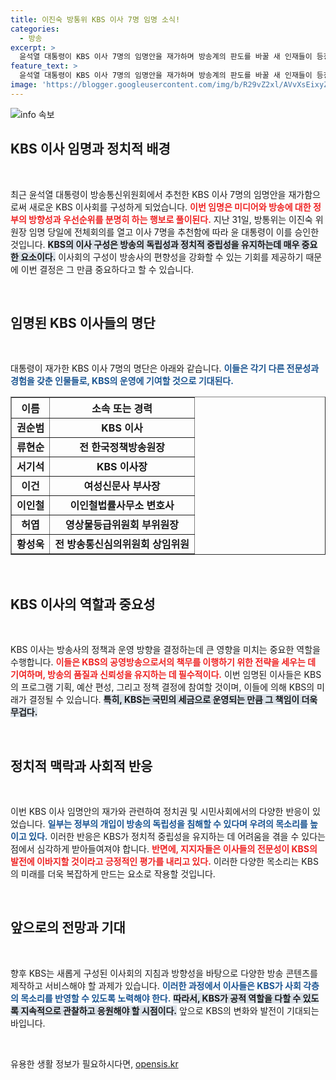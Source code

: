 ```yaml
---
title: 이진숙 방통위 KBS 이사 7명 임명 소식!
categories:
  - 방송
excerpt: >
  윤석열 대통령이 KBS 이사 7명의 임명안을 재가하며 방송계의 판도를 바꿀 새 인재들이 등장했습니다! 방송통신위원회의 추천으로 임명된 이사들의 배경을 살펴보세요.
feature_text: >
  윤석열 대통령이 KBS 이사 7명의 임명안을 재가하며 방송계의 판도를 바꿀 새 인재들이 등장했습니다! 방송통신위원회의 추천으로 임명된 이사들의 배경을 살펴보세요.
image: 'https://blogger.googleusercontent.com/img/b/R29vZ2xl/AVvXsEixyZcFfHzMRdzZMjFBmAUKJYCLCGyLL1o632UiGVXcaFdKo_bkvkuCioo0uUKlGfBVcT3P84aROyZIXSBEx3Aw5nCQ3pTgDom1WDC4m8eifvWiAmWEEVb4x6G_l8C0QH225ldMjyaFvpxGEBGNO37VmDTDMHGhJPq73UglMfDca1-0aw/s1600/blogspot.png'
---
```


<p><img src="https://blogger.googleusercontent.com/img/b/R29vZ2xl/AVvXsEixyZcFfHzMRdzZMjFBmAUKJYCLCGyLL1o632UiGVXcaFdKo_bkvkuCioo0uUKlGfBVcT3P84aROyZIXSBEx3Aw5nCQ3pTgDom1WDC4m8eifvWiAmWEEVb4x6G_l8C0QH225ldMjyaFvpxGEBGNO37VmDTDMHGhJPq73UglMfDca1-0aw/s1600/blogspot.png" alt="info 속보" /></p>

<h2 data-ke-size="size26">KBS 이사 임명과 정치적 배경</h2>

<p data-ke-size="size16">&nbsp;</p>

<p data-ke-size="size16">최근 윤석열 대통령이 방송통신위원회에서 추천한 KBS 이사 7명의 임명안을 재가함으로써 새로운 KBS 이사회를 구성하게 되었습니다. <b><span style="color: #ee2323;">이번 임명은 미디어와 방송에 대한 정부의 방향성과 우선순위를 분명히 하는 행보로 풀이된다.</span></b> 지난 31일, 방통위는 이진숙 위원장 임명 당일에 전체회의를 열고 이사 7명을 추천함에 따라 윤 대통령이 이를 승인한 것입니다. <b><span style="background-color: #21538527;">KBS의 이사 구성은 방송의 독립성과 정치적 중립성을 유지하는데 매우 중요한 요소이다.</span></b> 이사회의 구성이 방송사의 편향성을 강화할 수 있는 기회를 제공하기 때문에 이번 결정은 그 만큼 중요하다고 할 수 있습니다.</p>

<p data-ke-size="size16">&nbsp;</p>

<h2 data-ke-size="size26">임명된 KBS 이사들의 명단</h2>

<p data-ke-size="size16">&nbsp;</p>

<p data-ke-size="size16">대통령이 재가한 KBS 이사 7명의 명단은 아래와 같습니다. <b><span style="color: #1a5490;">이들은 각기 다른 전문성과 경험을 갖춘 인물들로, KBS의 운영에 기여할 것으로 기대된다.</span></b></p>

<table style="width: 100%; border-collapse: collapse;" border="1">
    <thead>
        <tr>
            <th style="text-align: center;"><b>이름</b></th>
            <th style="text-align: center;"><b>소속 또는 경력</b></th>
        </tr>
    </thead>
    <tbody>
        <tr>
            <td style="text-align: center; height: 30px;"><b>권순범</b></td>
            <td style="text-align: center; height: 30px;"><b>KBS 이사</b></td>
        </tr>
        <tr>
            <td style="text-align: center; height: 30px;"><b>류현순</b></td>
            <td style="text-align: center; height: 30px;"><b>전 한국정책방송원장</b></td>
        </tr>
        <tr>
            <td style="text-align: center; height: 30px;"><b>서기석</b></td>
            <td style="text-align: center; height: 30px;"><b>KBS 이사장</b></td>
        </tr>
        <tr>
            <td style="text-align: center; height: 30px;"><b>이건</b></td>
            <td style="text-align: center; height: 30px;"><b>여성신문사 부사장</b></td>
        </tr>
        <tr>
            <td style="text-align: center; height: 30px;"><b>이인철</b></td>
            <td style="text-align: center; height: 30px;"><b>이인철법률사무소 변호사</b></td>
        </tr>
        <tr>
            <td style="text-align: center; height: 30px;"><b>허엽</b></td>
            <td style="text-align: center; height: 30px;"><b>영상물등급위원회 부위원장</b></td>
        </tr>
        <tr>
            <td style="text-align: center; height: 30px;"><b>황성욱</b></td>
            <td style="text-align: center; height: 30px;"><b>전 방송통신심의위원회 상임위원</b></td>
        </tr>
    </tbody>
</table>

<p data-ke-size="size16">&nbsp;</p>

<h2 data-ke-size="size26">KBS 이사의 역할과 중요성</h2>

<p data-ke-size="size16">&nbsp;</p>

<p data-ke-size="size16">KBS 이사는 방송사의 정책과 운영 방향을 결정하는데 큰 영향을 미치는 중요한 역할을 수행합니다. <b><span style="color: #ee2323;">이들은 KBS의 공영방송으로서의 책무를 이행하기 위한 전략을 세우는 데 기여하며, 방송의 품질과 신뢰성을 유지하는 데 필수적이다.</span></b> 이번 임명된 이사들은 KBS의 프로그램 기획, 예산 편성, 그리고 정책 결정에 참여할 것이며, 이들에 의해 KBS의 미래가 결정될 수 있습니다. <b><span style="background-color: #21538527;">특히, KBS는 국민의 세금으로 운영되는 만큼 그 책임이 더욱 무겁다.</span></b></p>

<p data-ke-size="size16">&nbsp;</p>

<h2 data-ke-size="size26">정치적 맥락과 사회적 반응</h2>

<p data-ke-size="size16">&nbsp;</p>

<p data-ke-size="size16">이번 KBS 이사 임명안의 재가와 관련하여 정치권 및 시민사회에서의 다양한 반응이 있었습니다. <b><span style="color: #1a5490;">일부는 정부의 개입이 방송의 독립성을 침해할 수 있다며 우려의 목소리를 높이고 있다.</span></b> 이러한 반응은 KBS가 정치적 중립성을 유지하는 데 어려움을 겪을 수 있다는 점에서 심각하게 받아들여져야 합니다. <b><span style="color: #ee2323;">반면에, 지지자들은 이사들의 전문성이 KBS의 발전에 이바지할 것이라고 긍정적인 평가를 내리고 있다.</span></b> 이러한 다양한 목소리는 KBS의 미래를 더욱 복잡하게 만드는 요소로 작용할 것입니다.</p>

<p data-ke-size="size16">&nbsp;</p>

<h2 data-ke-size="size26">앞으로의 전망과 기대</h2>

<p data-ke-size="size16">&nbsp;</p>

<p data-ke-size="size16">향후 KBS는 새롭게 구성된 이사회의 지침과 방향성을 바탕으로 다양한 방송 콘텐츠를 제작하고 서비스해야 할 과제가 있습니다. <b><span style="color: #1a5490;">이러한 과정에서 이사들은 KBS가 사회 각층의 목소리를 반영할 수 있도록 노력해야 한다.</span></b> <b><span style="background-color: #21538527;">따라서, KBS가 공적 역할을 다할 수 있도록 지속적으로 관찰하고 응원해야 할 시점이다.</span></b> 앞으로 KBS의 변화와 발전이 기대되는 바입니다.</p>

<p data-ke-size="size16">&nbsp;</p>
유용한 생활 정보가 필요하시다면, <a href="https://opensis.kr" rel="dofollow">opensis.kr</a>


